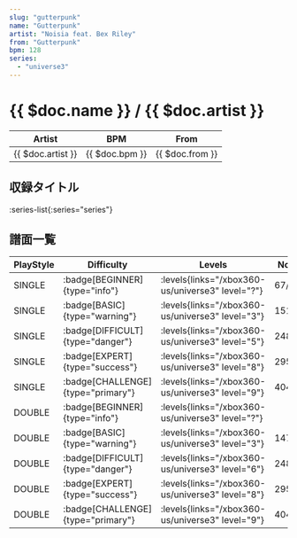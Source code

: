 ```yaml
---
slug: "gutterpunk"
name: "Gutterpunk"
artist: "Noisia feat. Bex Riley"
from: "Gutterpunk"
bpm: 128
series:
  - "universe3"
---
```


# {{ $doc.name }} / {{ $doc.artist }}

|Artist|BPM|From|
|------|---|----|
|{{ $doc.artist }}|{{ $doc.bpm }}|{{ $doc.from }}|

## 収録タイトル

:series-list{:series="series"}

## 譜面一覧

|PlayStyle|Difficulty|Levels|Notes|Movie|
|---------|----------|------|-----|-----|
|SINGLE| :badge[BEGINNER]{type="info"}| :levels{links="/xbox360-us/universe3" level="?"}|67/1||
|SINGLE| :badge[BASIC]{type="warning"}| :levels{links="/xbox360-us/universe3" level="3"}|151/0||
|SINGLE| :badge[DIFFICULT]{type="danger"}| :levels{links="/xbox360-us/universe3" level="5"}|248/1||
|SINGLE| :badge[EXPERT]{type="success"}| :levels{links="/xbox360-us/universe3" level="8"}|295/21||
|SINGLE| :badge[CHALLENGE]{type="primary"}| :levels{links="/xbox360-us/universe3" level="9"}|404/24||
|DOUBLE| :badge[BEGINNER]{type="info"}| :levels{links="/xbox360-us/universe3" level="?"}|||
|DOUBLE| :badge[BASIC]{type="warning"}| :levels{links="/xbox360-us/universe3" level="3"}|147/0||
|DOUBLE| :badge[DIFFICULT]{type="danger"}| :levels{links="/xbox360-us/universe3" level="6"}|248/1||
|DOUBLE| :badge[EXPERT]{type="success"}| :levels{links="/xbox360-us/universe3" level="8"}|295/21||
|DOUBLE| :badge[CHALLENGE]{type="primary"}| :levels{links="/xbox360-us/universe3" level="9"}|404/24||
